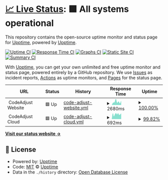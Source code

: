 # [📈 Live Status](https://upptime.github.io/upptime): <!--live status--> **🟩 All systems operational**

This repository contains the open-source uptime monitor and status page for [Upptime](https://upptime.js.org), powered by [Upptime](https://github.com/upptime/upptime).

[![Uptime CI](https://github.com/codeadjust/services-status/workflows/Uptime%20CI/badge.svg)](https://github.com/codeadjust/services-status/actions?query=workflow%3A%22Uptime+CI%22)
[![Response Time CI](https://github.com/codeadjust/services-status/workflows/Response%20Time%20CI/badge.svg)](https://github.com/codeadjust/services-status/actions?query=workflow%3A%22Response+Time+CI%22)
[![Graphs CI](https://github.com/codeadjust/services-status/workflows/Graphs%20CI/badge.svg)](https://github.com/codeadjust/services-status/actions?query=workflow%3A%22Graphs+CI%22)
[![Static Site CI](https://github.com/codeadjust/services-status/workflows/Static%20Site%20CI/badge.svg)](https://github.com/codeadjust/services-status/actions?query=workflow%3A%22Static+Site+CI%22)
[![Summary CI](https://github.com/codeadjust/services-status/workflows/Summary%20CI/badge.svg)](https://github.com/codeadjust/services-status/actions?query=workflow%3A%22Summary+CI%22)

With [Upptime](https://upptime.js.org), you can get your own unlimited and free uptime monitor and status page, powered entirely by a GitHub repository. We use [Issues](https://github.com/upptime/upptime/issues) as incident reports, [Actions](https://github.com/codeadjust/services-status/actions) as uptime monitors, and [Pages](https://upptime.github.io/upptime) for the status page.

<!--start: status pages-->
<!-- This summary is generated by Upptime (https://github.com/upptime/upptime) -->
<!-- Do not edit this manually, your changes will be overwritten -->
<!-- prettier-ignore -->
| URL | Status | History | Response Time | Uptime |
| --- | ------ | ------- | ------------- | ------ |
| <img alt="" src="https://icons.duckduckgo.com/ip3/www.codeadjust.com.ico" height="13"> CodeAdjust Website | 🟩 Up | [code-adjust-website.yml](https://github.com/codeadjust/services-status/commits/HEAD/history/code-adjust-website.yml) | <details><summary><img alt="Response time graph" src="./graphs/code-adjust-website/response-time-week.png" height="20"> 2680ms</summary><br><a href="https://codeadjust.github.io/services-status/history/code-adjust-website"><img alt="Response time 964" src="https://img.shields.io/endpoint?url=https%3A%2F%2Fraw.githubusercontent.com%2Fcodeadjust%2Fservices-status%2FHEAD%2Fapi%2Fcode-adjust-website%2Fresponse-time.json"></a><br><a href="https://codeadjust.github.io/services-status/history/code-adjust-website"><img alt="24-hour response time 2883" src="https://img.shields.io/endpoint?url=https%3A%2F%2Fraw.githubusercontent.com%2Fcodeadjust%2Fservices-status%2FHEAD%2Fapi%2Fcode-adjust-website%2Fresponse-time-day.json"></a><br><a href="https://codeadjust.github.io/services-status/history/code-adjust-website"><img alt="7-day response time 2680" src="https://img.shields.io/endpoint?url=https%3A%2F%2Fraw.githubusercontent.com%2Fcodeadjust%2Fservices-status%2FHEAD%2Fapi%2Fcode-adjust-website%2Fresponse-time-week.json"></a><br><a href="https://codeadjust.github.io/services-status/history/code-adjust-website"><img alt="30-day response time 1900" src="https://img.shields.io/endpoint?url=https%3A%2F%2Fraw.githubusercontent.com%2Fcodeadjust%2Fservices-status%2FHEAD%2Fapi%2Fcode-adjust-website%2Fresponse-time-month.json"></a><br><a href="https://codeadjust.github.io/services-status/history/code-adjust-website"><img alt="1-year response time 1193" src="https://img.shields.io/endpoint?url=https%3A%2F%2Fraw.githubusercontent.com%2Fcodeadjust%2Fservices-status%2FHEAD%2Fapi%2Fcode-adjust-website%2Fresponse-time-year.json"></a></details> | <details><summary><a href="https://codeadjust.github.io/services-status/history/code-adjust-website">100.00%</a></summary><a href="https://codeadjust.github.io/services-status/history/code-adjust-website"><img alt="All-time uptime 99.94%" src="https://img.shields.io/endpoint?url=https%3A%2F%2Fraw.githubusercontent.com%2Fcodeadjust%2Fservices-status%2FHEAD%2Fapi%2Fcode-adjust-website%2Fuptime.json"></a><br><a href="https://codeadjust.github.io/services-status/history/code-adjust-website"><img alt="24-hour uptime 100.00%" src="https://img.shields.io/endpoint?url=https%3A%2F%2Fraw.githubusercontent.com%2Fcodeadjust%2Fservices-status%2FHEAD%2Fapi%2Fcode-adjust-website%2Fuptime-day.json"></a><br><a href="https://codeadjust.github.io/services-status/history/code-adjust-website"><img alt="7-day uptime 100.00%" src="https://img.shields.io/endpoint?url=https%3A%2F%2Fraw.githubusercontent.com%2Fcodeadjust%2Fservices-status%2FHEAD%2Fapi%2Fcode-adjust-website%2Fuptime-week.json"></a><br><a href="https://codeadjust.github.io/services-status/history/code-adjust-website"><img alt="30-day uptime 100.00%" src="https://img.shields.io/endpoint?url=https%3A%2F%2Fraw.githubusercontent.com%2Fcodeadjust%2Fservices-status%2FHEAD%2Fapi%2Fcode-adjust-website%2Fuptime-month.json"></a><br><a href="https://codeadjust.github.io/services-status/history/code-adjust-website"><img alt="1-year uptime 99.93%" src="https://img.shields.io/endpoint?url=https%3A%2F%2Fraw.githubusercontent.com%2Fcodeadjust%2Fservices-status%2FHEAD%2Fapi%2Fcode-adjust-website%2Fuptime-year.json"></a></details>
| <img alt="" src="https://icons.duckduckgo.com/ip3/cloud.codeadjust.com.ico" height="13"> CodeAdjust Cloud | 🟩 Up | [code-adjust-cloud.yml](https://github.com/codeadjust/services-status/commits/HEAD/history/code-adjust-cloud.yml) | <details><summary><img alt="Response time graph" src="./graphs/code-adjust-cloud/response-time-week.png" height="20"> 692ms</summary><br><a href="https://codeadjust.github.io/services-status/history/code-adjust-cloud"><img alt="Response time 2268" src="https://img.shields.io/endpoint?url=https%3A%2F%2Fraw.githubusercontent.com%2Fcodeadjust%2Fservices-status%2FHEAD%2Fapi%2Fcode-adjust-cloud%2Fresponse-time.json"></a><br><a href="https://codeadjust.github.io/services-status/history/code-adjust-cloud"><img alt="24-hour response time 793" src="https://img.shields.io/endpoint?url=https%3A%2F%2Fraw.githubusercontent.com%2Fcodeadjust%2Fservices-status%2FHEAD%2Fapi%2Fcode-adjust-cloud%2Fresponse-time-day.json"></a><br><a href="https://codeadjust.github.io/services-status/history/code-adjust-cloud"><img alt="7-day response time 692" src="https://img.shields.io/endpoint?url=https%3A%2F%2Fraw.githubusercontent.com%2Fcodeadjust%2Fservices-status%2FHEAD%2Fapi%2Fcode-adjust-cloud%2Fresponse-time-week.json"></a><br><a href="https://codeadjust.github.io/services-status/history/code-adjust-cloud"><img alt="30-day response time 1254" src="https://img.shields.io/endpoint?url=https%3A%2F%2Fraw.githubusercontent.com%2Fcodeadjust%2Fservices-status%2FHEAD%2Fapi%2Fcode-adjust-cloud%2Fresponse-time-month.json"></a><br><a href="https://codeadjust.github.io/services-status/history/code-adjust-cloud"><img alt="1-year response time 2367" src="https://img.shields.io/endpoint?url=https%3A%2F%2Fraw.githubusercontent.com%2Fcodeadjust%2Fservices-status%2FHEAD%2Fapi%2Fcode-adjust-cloud%2Fresponse-time-year.json"></a></details> | <details><summary><a href="https://codeadjust.github.io/services-status/history/code-adjust-cloud">99.82%</a></summary><a href="https://codeadjust.github.io/services-status/history/code-adjust-cloud"><img alt="All-time uptime 99.56%" src="https://img.shields.io/endpoint?url=https%3A%2F%2Fraw.githubusercontent.com%2Fcodeadjust%2Fservices-status%2FHEAD%2Fapi%2Fcode-adjust-cloud%2Fuptime.json"></a><br><a href="https://codeadjust.github.io/services-status/history/code-adjust-cloud"><img alt="24-hour uptime 100.00%" src="https://img.shields.io/endpoint?url=https%3A%2F%2Fraw.githubusercontent.com%2Fcodeadjust%2Fservices-status%2FHEAD%2Fapi%2Fcode-adjust-cloud%2Fuptime-day.json"></a><br><a href="https://codeadjust.github.io/services-status/history/code-adjust-cloud"><img alt="7-day uptime 99.82%" src="https://img.shields.io/endpoint?url=https%3A%2F%2Fraw.githubusercontent.com%2Fcodeadjust%2Fservices-status%2FHEAD%2Fapi%2Fcode-adjust-cloud%2Fuptime-week.json"></a><br><a href="https://codeadjust.github.io/services-status/history/code-adjust-cloud"><img alt="30-day uptime 99.25%" src="https://img.shields.io/endpoint?url=https%3A%2F%2Fraw.githubusercontent.com%2Fcodeadjust%2Fservices-status%2FHEAD%2Fapi%2Fcode-adjust-cloud%2Fuptime-month.json"></a><br><a href="https://codeadjust.github.io/services-status/history/code-adjust-cloud"><img alt="1-year uptime 99.47%" src="https://img.shields.io/endpoint?url=https%3A%2F%2Fraw.githubusercontent.com%2Fcodeadjust%2Fservices-status%2FHEAD%2Fapi%2Fcode-adjust-cloud%2Fuptime-year.json"></a></details>

<!--end: status pages-->

[**Visit our status website →**](https://upptime.github.io/upptime)

## 📄 License

- Powered by: [Upptime](https://github.com/upptime/upptime)
- Code: [MIT](./LICENSE) © [Upptime](https://upptime.js.org)
- Data in the `./history` directory: [Open Database License](https://opendatacommons.org/licenses/odbl/1-0/)
